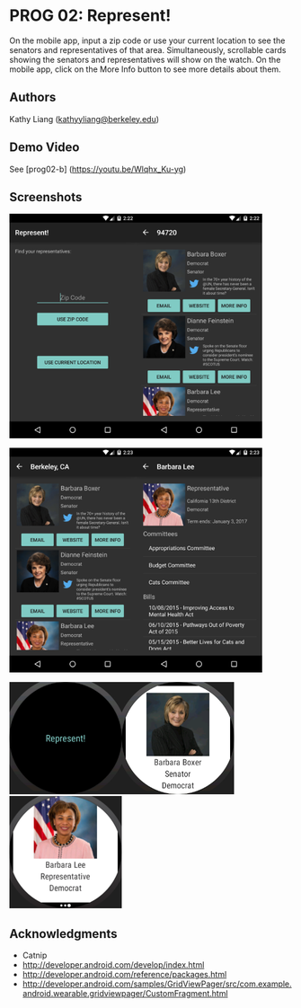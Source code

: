 # PROG 02: Represent!

On the mobile app, input a zip code or use your current location to see the senators and representatives of that area. Simultaneously, scrollable cards showing the senators and representatives will show on the watch. On the mobile app, click on the More Info button to see more details about them.

## Authors

Kathy Liang ([kathyyliang@berkeley.edu](mailto:kathyyliang@berkeley.edu))

## Demo Video

See [prog02-b] (https://youtu.be/Wlqhx_Ku-yg)

## Screenshots

<img src="screenshots/device-2016-03-04-232226.png" height="400" alt="Screenshot"/><img src="screenshots/device-2016-03-04-232254.png" height="400" alt="Screenshot"/>

<img src="screenshots/device-2016-03-04-232315.png" height="400" alt="Screenshot"/><img src="screenshots/device-2016-03-04-232336.png" height="400" alt="Screenshot"/>

<img src="screenshots/device-2016-03-04-232358.png" height="200" alt="Screenshot"/><img src="screenshots/device-2016-03-04-232506.png" height="200" alt="Screenshot"/><img src="screenshots/device-2016-03-04-232507.png" height="200" alt="Screenshot"/>

## Acknowledgments

* Catnip
* http://developer.android.com/develop/index.html
* http://developer.android.com/reference/packages.html
* http://developer.android.com/samples/GridViewPager/src/com.example.android.wearable.gridviewpager/CustomFragment.html
